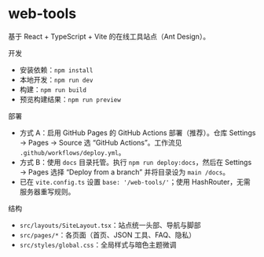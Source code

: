 # web-tools

基于 React + TypeScript + Vite 的在线工具站点（Ant Design）。

开发

- 安装依赖：`npm install`
- 本地开发：`npm run dev`
- 构建：`npm run build`
- 预览构建结果：`npm run preview`

部署

- 方式 A：启用 GitHub Pages 的 GitHub Actions 部署（推荐）。仓库 Settings → Pages → Source 选 “GitHub Actions”。工作流见 `.github/workflows/deploy.yml`。
- 方式 B：使用 `docs` 目录托管。执行 `npm run deploy:docs`，然后在 Settings → Pages 选择 “Deploy from a branch” 并将目录设为 `main /docs`。
- 已在 `vite.config.ts` 设置 `base: '/web-tools/'`；使用 HashRouter，无需服务器重写规则。

结构

- `src/layouts/SiteLayout.tsx`：站点统一头部、导航与脚部
- `src/pages/*`：各页面（首页、JSON 工具、FAQ、隐私）
- `src/styles/global.css`：全局样式与暗色主题微调
